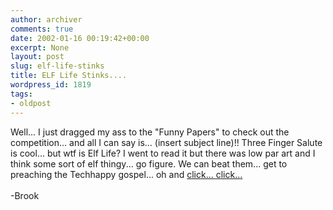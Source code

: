 ```yaml
---
author: archiver
comments: true
date: 2002-01-16 00:19:42+00:00
excerpt: None
layout: post
slug: elf-life-stinks
title: ELF Life Stinks....
wordpress_id: 1819
tags:
- oldpost
---
```


Well... I just dragged my ass to the "Funny Papers" to check out the competition... and all I can say is... (insert subject line)!!  Three Finger Salute is cool... but wtf is Elf Life?  I went to read it but there was low par art and I think some sort of elf thingy... go figure.  We can beat them... get to preaching the Techhappy gospel... oh and <a href="http://www.mrtechhappy.com">click... </a> <a href="http://www.mrtechhappy.com">click... </a> <br /><br />-Brook